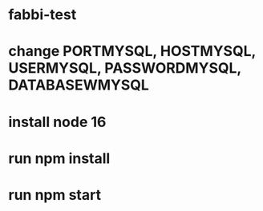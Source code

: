 # fabbi-test

# change PORTMYSQL, HOSTMYSQL, USERMYSQL, PASSWORDMYSQL, DATABASEWMYSQL

# install node 16
# run npm install
# run npm start